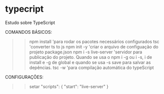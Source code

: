 # typecript
Estudo sobre TypeScript

COMANDOS BÁSICOS:
>> npm install 'para rodar os pacotes necessários configurados
>> tsc 'converter ts to js
>> npm init -y 'criar o arquivo de configuação do projeto package.json
>> npm i -s live-server 'servidor para publicação do projeto. Quando se usa o npm i -g ou i -s, i de install e -g de global e quando se usa -s  save para salvar as depências. 
>> tsc -w 'para compilação automática do typeScript

CONFIGURAÇÕES:
>> setar  "scripts": {
    "start": "live-server"
  }